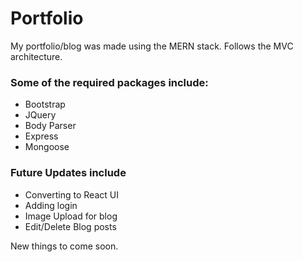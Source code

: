 # Portfolio


My portfolio/blog was made using the MERN stack.
Follows the MVC architecture.


### Some of the required packages include:
* Bootstrap
* JQuery
* Body Parser
* Express
* Mongoose


### Future Updates include
* Converting to React UI
* Adding login
* Image Upload for blog
* Edit/Delete Blog posts

New things to come soon.